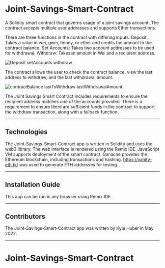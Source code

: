 # Joint-Savings-Smart-Contract

A Solidity smart contract that governs usage of a joint savings account. The contract accepts multiple user addresses and supports Ether transactions.

There are three functions in the contract with differing inputs.
Deposit: Takes a value in wei, gwei, finney, or ether and credits the amount to the contract balance.
Set Accounts: Takes two account addresses to be used for withdrawal.
Withdraw: Takesan amount in Wei and a recipient address.

![Deposit setAccounts withdraw](https://user-images.githubusercontent.com/69730757/169377160-5321fb7d-e91f-4c0e-ad8a-c9c73650740a.png)

The contract allows the user to check the contract balance, view the last address to withdraw, and the last withdrawal amount.

![contractBalance lastToWithdraw lastWithdrawalAmount](https://user-images.githubusercontent.com/69730757/169377179-f487eee8-e710-4a38-b3bf-9cba51ef7fae.png)

The Joint Savings Smart Contract includes requirements to ensure the recipient address matches one of the accounts provided. There is a requirement to ensure there are sufficient funds in the contract to support the withdraw transaction, along with a fallback function.

---

## Technologies

The Joint-Savings-Smart-Contract app is written in Solidity and uses the web3 library.
The web interface is rendered using the Remix IDE.
JavaScript VM supports deployment of the smart contract.
Ganache provides the Ethereum blockchain, including transactions and hashing.
https://vanity-eth.tk/ was used to generate ETH addresses for testing.

---

## Installation Guide

This app can be run in any browser using Remix IDE.

---

## Contributors

The Joint-Savings-Smart-Contract app was written by Kyle Huber in May 2022.

---

# Joint-Savings-Smart-Contract
